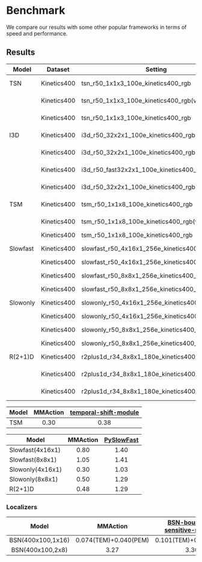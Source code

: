 # Benchmark

We compare our results with some other popular frameworks in terms of speed and performance.

## Results

| Model      | Dataset     | Setting  | Framework     | Iter time | Memory | log |
| ---------- | ----------- | -------- | ------------- | --------- | ------ | ---------- |
| TSN        | Kinetics400 | tsn_r50_1x1x3_100e_kinetics400_rgb | mmaction-lite |0.2966|8339|ready|
|            | Kinetics400 | tsn_r50_1x1x3_100e_kinetics400_rgb(video) | mmaction-lite |0.4165|8339|ready|
|            | Kinetics400 | tsn_r50_1x1x3_100e_kinetics400_rgb | open-mmaction |0.3659|8245|ready|
| I3D        | Kinetics400 | i3d_r50_32x2x1_100e_kinetics400_rgb| mmaction-lite |0.4528|5169|ready|
|            | Kinetics400 | i3d_r50_32x2x1_100e_kinetics400_rgb(video)| mmaction-lite |0.4795|5169|ready|
|            | Kinetics400 | i3d_r50_fast32x2x1_100e_kinetics400_rgb| mmaction-lite |0.3886|5169|ready
|            | Kinetics400 | i3d_r50_32x2x1_100e_kinetics400_rgb| open-mmaction |0.5873|5065|ready|
| TSM        | Kinetics400 | tsm_r50_1x1x8_100e_kinetics400_rgb | mmaction-lite |0.3052|7077|ready|
|            | Kinetics400 | tsm_r50_1x1x8_100e_kinetics400_rgb(video) | mmaction-lite |0.3027|7077|ready|
|            | Kinetics400 | tsm_r50_1x1x8_100e_kinetics400_rgb | HAN           |0.3843|9337|ready|
| Slowfast   | Kinetics400 | slowfast_r50_4x16x1_256e_kinetics400_rgb(video) | mmaction-lite |0.80|6203|ready|
|            | Kinetics400 | slowfast_r50_4x16x1_256e_kinetics400_rgb(video) | PySlowfast    |1.40|6850|ready|
|            | Kinetics400 | slowfast_r50_8x8x1_256e_kinetics400_rgb(video) | mmaction-lite |1.05|9062|ready|
|            | Kinetics400 | slowfast_r50_8x8x1_256e_kinetics400_rgb(video) | PySlowfast |1.41|10230|ready|
| Slowonly   | Kinetics400 | slowonly_r50_4x16x1_256e_kinetics400_rgb(video) | mmaction-lite |0.30|3158|ready|
|            | Kinetics400 | slowonly_r50_4x16x1_256e_kinetics400_rgb(video)| PySlowfast    |1.03|3481|ready|
|            | Kinetics400 | slowonly_r50_8x8x1_256e_kinetics400_rgb(video) | mmaction-lite |0.50|5820|ready|
|            | Kinetics400 | slowonly_r50_8x8x1_256e_kinetics400_rgb(video)| PySlowfast    |1.29|6400|ready|
| R(2+1)D    | Kinetics400 | r2plus1d_r34_8x8x1_180e_kinetics400_rgb(frame) | mmaction-lite |0.48|3998|ready|
|            | Kinetics400 | r2plus1d_r34_8x8x1_180e_kinetics400_rgb(frame) | mmaction-lite |1.29|12974|ready|
|            | Kinetics400 | r2plus1d_r34_8x8x1_180e_kinetics400_rgb(video) | mmaction-lite |0.8340(0.0725)|10339|    |


| Model      | MMAction    |  [temporal-shift-module](https://github.com/mit-han-lab/temporal-shift-modulen)     |
| ---------- | :---------: | :---------:|
| TSM        | 0.30      | 0.38 |


| Model      | MMAction    | [PySlowFast](https://github.com/facebookresearch/SlowFast) |
| ---------- | :---------: | :----------: |
| Slowfast(4x16x1)| 0.80 | 1.40 |
| Slowfast(8x8x1) | 1.05 | 1.41 |
| Slowonly(4x16x1)| 0.30 | 1.03 |
| Slowonly(8x8x1) | 0.50 | 1.29 |
| R(2+1)D         | 0.48 | 1.29 |

### Localizers

| Model | MMAction     | [BSN-boundary-sensitive-network](https://github.com/wzmsltw/BSN-boundary-sensitive-network.pytorch)  |
| :----------------------------: | :-----------: | :--------: |
| BSN(400x100,1x16) | 0.074(TEM)+0.040(PEM) | 0.101(TEM)+0.040(PEM) |
| BSN(400x100,2x8) | 3.27 | 3.30 |
